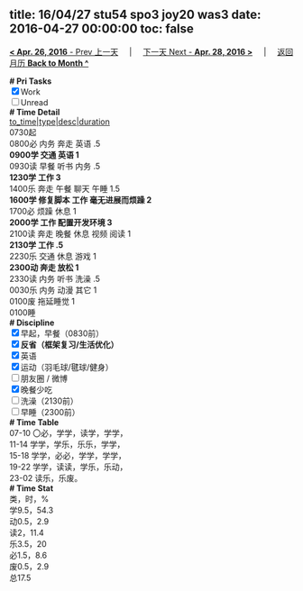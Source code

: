 title: 16/04/27 stu54 spo3 joy20 was3
date: 2016-04-27 00:00:00
toc: false
---
[**< Apr. 26, 2016** - Prev 上一天](/lifelogs/2016/04/d26.html) &nbsp; &nbsp; | &nbsp; &nbsp; [下一天 Next - **Apr. 28, 2016 >**](/lifelogs/2016/04/d28.html) &nbsp; &nbsp; |  &nbsp; &nbsp; [返回月历 **Back to Month ^**](/lifelogs/2016/04/index.html)
<br/><div><b># Pri Tasks</b></div><div><input checked="true" type="checkbox"/>Work</div><div><input type="checkbox"/>Unread</div><div><b># Time Detail</b></div><div><u>to_time|type|desc|duration</u></div><div>0730起</div><div>0800必 内务 奔走 英语 .5</div><div><b>0900学 交通 英语 1</b></div><div>0930读 早餐 听书 内务 .5</div><div><b>1230学 工作 3</b></div><div>1400乐 奔走 午餐 聊天 午睡 1.5</div><div><b>1600学 修复脚本 工作 毫无进展而烦躁 2</b></div><div>1700必 烦躁 休息 1</div><div><b>2000学 工作 配置开发环境 3</b></div><div>2100读 奔走 晚餐 休息 视频 阅读 1</div><div><b>2130学 工作 .5</b></div><div>2230乐 交通 休息 游戏 1</div><div><b>2300动 奔走 放松 1</b></div><div>2330读 内务 听书 洗澡 .5</div><div>0030乐 内务 动漫 其它 1</div><div>0100废 拖延睡觉 1</div><div>0100睡</div><div><b># Discipline</b></div><div><input checked="true" type="checkbox"/>早起，早餐（0830前）</div><div><b><input checked="true" type="checkbox"/></b><b>反省（框架复习/生活优化）</b></div><div><input checked="true" type="checkbox"/>英语</div><div><input checked="true" type="checkbox"/>运动（羽毛球/毽球/健身）</div><div><input type="checkbox"/>朋友圈 / 微博</div><div><input checked="true" type="checkbox"/>晚餐少吃</div><div><input type="checkbox"/>洗澡（2130前）</div><div><input type="checkbox"/>早睡（2300前）</div><div><b># Time Table</b></div><div>07-10 〇必，学学，读学，学学，</div><div>11-14 学学，学乐，乐乐，学学，</div><div>15-18 学学，必必，学学，学学，</div><div>19-22 学学，读读，学乐，乐动，</div><div>23-02 读乐，乐废。</div><div><b># Time Stat</b></div><div>类，时，%</div><div>学9.5，54.3</div><div>动0.5，2.9</div><div>读2，11.4</div><div>乐3.5，20</div><div>必1.5，8.6</div><div>废0.5，2.9</div><div>总17.5</div>
